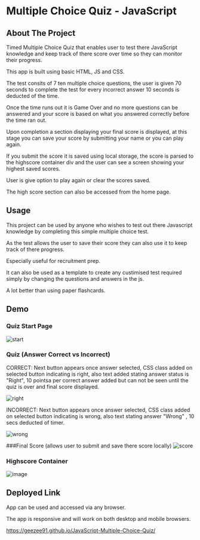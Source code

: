 # Multiple Choice Quiz - JavaScript 


## About The Project
  
  
 Timed Multiple Choice Quiz that enables user to test there JavaScript knowledge and keep track of there score over time so they can monitor their progress.
 
This app is built using basic HTML, JS and CSS.
 
The test consits of 7 ten multiple choice questions, the user is given 70 seconds to complete the test for every incorrect answer 10 seconds is deducted of the time.

Once the time runs out it is Game Over and no more questions can be answered and your score is based on what you answered correctly before the time ran out.

Upon completion a section displaying your final score is displayed, at this stage you can save your score by submitting your name or you can play again.

If you submit the score it is saved using local storage, the score is parsed to the highscore container div and the user can see a screen showing your highest saved scores. 

User is give option to play again or clear the scores saved.

The high score section can also be accessed from the home page.
 

## Usage

This project can be used by anyone who wishes to test out there Javascript knowledge by completing this simple multiple choice test. 

As the test allows the user to save their score they can also use it to keep track of there progress.

Especially useful for recruitment prep.
 
It can also be used as a template to create any custimised test required simply by changing the questions and answers in the js.

A lot better than using paper flashcards.

## Demo

 ### Quiz Start Page
![start](https://user-images.githubusercontent.com/3950562/195262026-159cc3e7-87a1-47ce-8137-dcc6a1db483c.png)

 ### Quiz (Answer Correct vs Incorrect)
 
 CORRECT: Next button appears once answer selected, CSS class added on selected button indicating is right, also text added stating answer status is "Right", 10 pointsa per correct answer added but can not be seen until the quiz is over and final score displayed.
  
![right](https://user-images.githubusercontent.com/3950562/195262157-9072b6fd-6f1e-4129-bd66-c217ac16c162.png)

  INCORRECT: Next button appears once answer selected, CSS class added on selected button indicating is wrong, also text stating answer "Wrong" , 10 secs deducted of timer.
  
![wrong](https://user-images.githubusercontent.com/3950562/195262169-0942ed9f-44e8-403b-beec-89b07d67e175.png)

###Final Score (allows user to submit and save there score locally)
![score](https://user-images.githubusercontent.com/3950562/195262078-d34bc636-65c6-4626-826b-38482c830e5d.png)


### Highscore Container
![image](https://user-images.githubusercontent.com/3950562/195261986-a3d9ea9f-25b2-4cb9-8578-2622c6fe01af.png)




## Deployed Link


App can be used and accessed via any browser. 

The app is responsive and will work on both desktop and mobile browsers.

https://geezee91.github.io/JavaScript-Multiple-Choice-Quiz/

